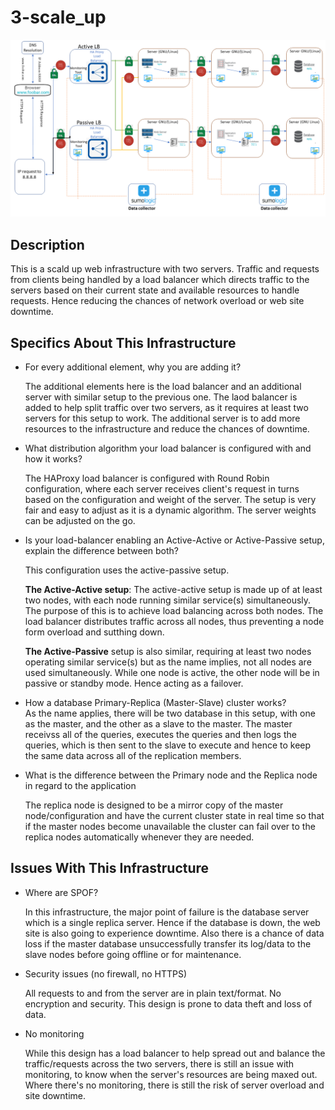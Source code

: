 # 3-scale_up

![Image: Distributed web infrastructure](3-scale_up.PNG)

## Description

This is a scald up web infrastructure with two servers. Traffic and requests from clients being handled by a load balancer which directs traffic to the servers based on their current state and available resources to handle requests. Hence reducing the chances of network overload or web site downtime.

## Specifics About This Infrastructure

- For every additional element, why you are adding it?

  The additional elements here is the load balancer and an additional server with similar setup to the previous one. The laod balancer is added to help split traffic over two servers, as it requires at least two servers for this setup to work. The additional server is to add more resources to the infrastructure and reduce the chances of downtime.

- What distribution algorithm your load balancer is configured with and how it works?

  The HAProxy load balancer is configured with Round Robin configuration, where each server receives client's request in turns based on the configuration and weight of the server. The setup is very fair and easy to adjust as it is a dynamic algorithm. The server weights can be adjusted on the go.

- Is your load-balancer enabling an Active-Active or Active-Passive setup, explain the difference between both?

  This configuration uses the active-passive setup.

  **The Active-Active setup**: The active-active setup is made up of at least two nodes, with each node running similar service(s) simultaneously. The purpose of this is to achieve load balancing across both nodes. The load balancer distributes traffic across all nodes, thus preventing a node form overload and sutthing down.

  **The Active-Passive** setup is also similar, requiring at least two nodes operating similar service(s) but as the name implies, not all nodes are used simultaneously. While one node is active, the other node will be in passive or standby mode. Hence acting as a failover.

- How a database Primary-Replica (Master-Slave) cluster works?  
  As the name applies, there will be two database in this setup, with one as the master, and the other as a slave to the master. The master receivss all of the queries, executes the queries and then logs the queries, which is then sent to the slave to execute and hence to keep the same data across all of the replication members.

- What is the difference between the Primary node and the Replica node in regard to the application

  The replica node is designed to be a mirror copy of the master node/configuration and have the current cluster state in real time so that if the master nodes become unavailable the cluster can fail over to the replica nodes automatically whenever they are needed.

## Issues With This Infrastructure

- Where are SPOF?

  In this infrastructure, the major point of failure is the database server which is a single replica server. Hence if the database is down, the web site is also going to experience downtime. Also there is a chance of data loss if the master database unsuccessfully transfer its log/data to the slave nodes before going offline or for maintenance.

- Security issues (no firewall, no HTTPS)

  All requests to and from the server are in plain text/format. No encryption and security. This design is prone to data theft and loss of data.

- No monitoring

  While this design has a load balancer to help spread out and balance the traffic/requests across the two servers, there is still an issue with monitoring, to know when the server's resources are being maxed out. Where there's no monitoring, there is still the risk of server overload and site downtime.

